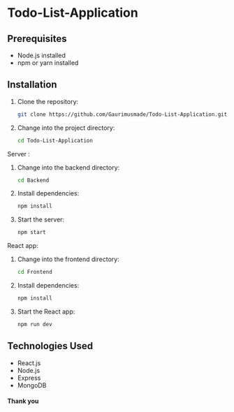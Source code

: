 # Todo-List-Application

## Prerequisites

- Node.js installed
- npm or yarn installed

## Installation

1. Clone the repository:

    ```bash
   git clone https://github.com/Gaurimusmade/Todo-List-Application.git
    ```

2. Change into the project directory:

    ```bash
    cd Todo-List-Application
    ```
    
Server : 

1. Change into the backend directory:

    ```bash
    cd Backend
    ```
    
2. Install dependencies:

    ```bash
    npm install
    ```
    
3. Start the server:

    ```bash
    npm start
    ```

 React app:

1. Change into the frontend directory:

    ```bash
    cd Frontend
    ```
    
2. Install dependencies:

    ```bash
    npm install
    ```
    
3. Start the React app:

     ```bash
    npm run dev
    ```

## Technologies Used

- React.js
- Node.js
- Express
- MongoDB

#### Thank you 
